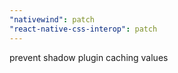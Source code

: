 ```yaml
---
"nativewind": patch
"react-native-css-interop": patch
---
```


prevent shadow plugin caching values
